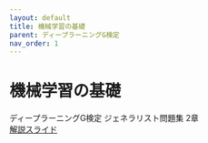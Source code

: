 ```yaml
---
layout: default
title: 機械学習の基礎
parent: ディープラーニングG検定
nav_order: 1
---
```


# 機械学習の基礎
ディープラーニングG検定 ジェネラリスト問題集 2章  
[解説スライド](https://docs.google.com/presentation/d/1WLwmp1uQsa33pMXwC-dDM2yJGSlVjvpcmabAd_fmCKk/edit?usp=sharing)